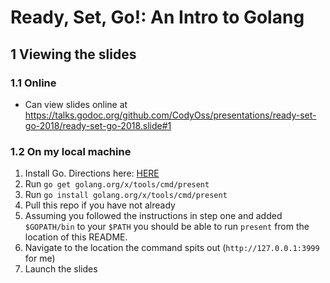 # Ready, Set, Go!: An Intro to Golang

## 1 Viewing the slides
### 1.1 Online
* Can view slides online at https://talks.godoc.org/github.com/CodyOss/presentations/ready-set-go-2018/ready-set-go-2018.slide#1

### 1.2 On my local machine
1. Install Go. Directions here: [HERE](https://golang.org/doc/install)
2. Run `go get golang.org/x/tools/cmd/present`
4. Run `go install golang.org/x/tools/cmd/present`
5. Pull this repo if you have not already
6. Assuming you followed the instructions in step one and added `$GOPATH/bin` to your `$PATH` you should be able to run `present` from the location of this README.
7. Navigate to the location the command spits out (`http://127.0.0.1:3999` for me)
8. Launch the slides